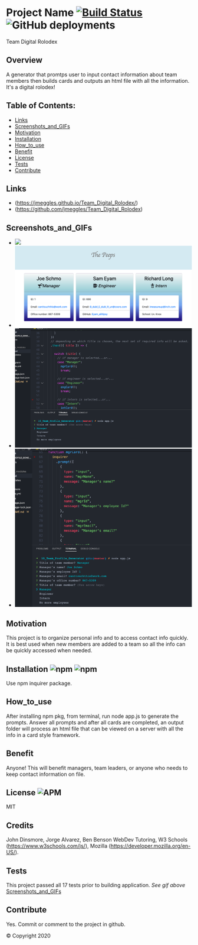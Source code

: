 
  # Project Name [![Build Status](https://travis-ci.org/jmeggles/10_Team_Digital_Rolodex.svg?branch=master)](https://travis-ci.org/jmeggles/10_Team_Digital_Rolodex) ![GitHub deployments](https://img.shields.io/github/deployments/badges/shields/shields-staging?color=lightgrey)
  Team Digital Rolodex

  ## Overview 
  A generator that promtps user to input contact information about team members then builds cards and outputs an html file with all the information.  It's a digital rolodex! 

  ## Table of Contents:
  - [Links](#Links)
  - [Screenshots_and_GIFs](#Screenshots_and_GIFs)
  - [Motivation](#Motivation)
  - [Installation](#Installation)
  - [How_to_use](#How_to_use)
  - [Benefit](#Benefit)
  - [License](#License)
  - [Tests](#Tests)
  - [Contribute](#Contribute)

 ## Links
  - (https://jmeggles.github.io/Team_Digital_Rolodex/)
  - (https://github.com/jmeggles/Team_Digital_Rolodex)

 ## Screenshots_and_GIFs 
  - ![](https://media.giphy.com/media/givH9vKcj4Vwz94XJX/giphy.gif)
  - ![Screenshot of deployed rolodex project completed html on server](./assets/images/screenshot1.png)
  - ![Screenshot of deployed rolodex project running node viewing manager card info](./assets/images/screenshot2.png)
  - ![Screenshot of deployed rolodex project running node viewing engineer card info](./assets/images/screenshot3.png)
  
  ## Motivation
  This project is to organize personal info and to access contact info quickly.  It is best used when new members are added to a team so all the info can be quickly accessed when needed. 

  ## Installation ![npm](https://img.shields.io/npm/v/npm?color=pink&style=plastic) ![npm](https://img.shields.io/npm/v/inquirer?color=pink&label=inquirer&style=plastic)
  Use npm inquirer package.

  ## How_to_use
  After installing npm pkg, from terminal, run node app.js to generate the prompts. Answer all prompts and after all cards are completed, an output folder will process an html file that can be viewed on a server with all the info in a card style framework.  

  ## Benefit
  Anyone!  This will benefit managers, team leaders, or anyone who needs to keep contact information on file. 

  ## License ![APM](https://img.shields.io/apm/l/npm?color=pink&style=plastic)
  MIT

  ## Credits
  John Dinsmore, Jorge Alvarez, Ben Benson WebDev Tutoring, W3 Schools (https://www.w3schools.com/js/), Mozilla (https://developer.mozilla.org/en-US/).

  ## Tests
 This project passed all 17 tests prior to building application. *See gif above* [Screenshots_and_GIFs](#Screenshots_and_GIFs)

  ## Contribute
  Yes. Commit or comment to the project in github.

  © Copyright 2020


